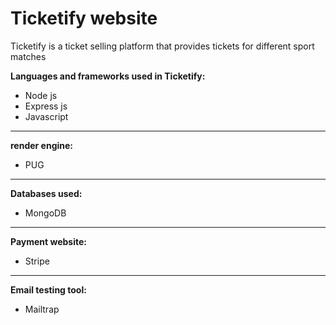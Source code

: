 # Ticketify website

Ticketify is a ticket selling platform that provides tickets for different sport matches

**Languages and frameworks used in Ticketify:**

- Node js
- Express js
- Javascript

---

**render engine:**

- PUG

---

**Databases used:**

- MongoDB

---

**Payment website:**

- Stripe

---

**Email testing tool:**

- Mailtrap
